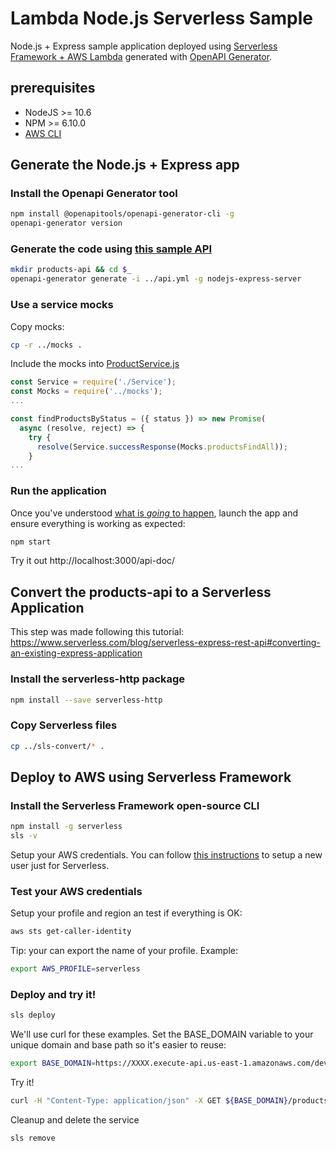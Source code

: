 # Lambda Node.js Serverless Sample

Node.js + Express sample application deployed using [Serverless Framework + AWS  Lambda](https://www.serverless.com/blog/serverless-express-rest-api#converting-an-existing-express-application) generated with [OpenAPI Generator](https://openapi-generator.tech).

## prerequisites
- NodeJS >= 10.6
- NPM >= 6.10.0
- [AWS CLI](https://docs.aws.amazon.com/cli/latest/userguide/cli-chap-install.html)

## Generate the Node.js + Express app

### Install the Openapi Generator tool
```bash
npm install @openapitools/openapi-generator-cli -g
openapi-generator version
```

### Generate the code using [this sample API](./api.yml)
```bash
mkdir products-api && cd $_
openapi-generator generate -i ../api.yml -g nodejs-express-server
```

### Use a service mocks

Copy mocks:
```bash
cp -r ../mocks .
```
Include the mocks into [ProductService.js](./products-api/services/ProductService.js)
```js
const Service = require('./Service');
const Mocks = require('../mocks');
...

const findProductsByStatus = ({ status }) => new Promise(
  async (resolve, reject) => {
    try {
      resolve(Service.successResponse(Mocks.productsFindAll));
    }
...
```

### Run the application

Once you've understood [what is *going* to happen](./products-api/README.md), launch the app and ensure everything is working as expected:
```bash
npm start
```

Try it out http://localhost:3000/api-doc/

## Convert the products-api to a Serverless Application

This step was made following this tutorial:
https://www.serverless.com/blog/serverless-express-rest-api#converting-an-existing-express-application

### Install the serverless-http package

```bash
npm install --save serverless-http
```
### Copy Serverless files

```bash
cp ../sls-convert/* .
```

## Deploy to AWS using Serverless Framework

### Install the Serverless Framework open-source CLI

```bash
npm install -g serverless
sls -v
```

Setup your AWS credentials. You can follow [this instructions](https://www.serverless.com/framework/docs/providers/aws/guide/credentials#creating-aws-access-keys) to setup a new user just for Serverless.

### Test your AWS credentials

Setup your profile and region an test if everything is OK:
```bash
aws sts get-caller-identity
```
Tip: your can export the name of your profile. Example:
```bash
export AWS_PROFILE=serverless
```

### Deploy and try it!

```bash
sls deploy
```

We'll use curl for these examples. Set the BASE_DOMAIN variable to your unique domain and base path so it's easier to reuse:
```bash
export BASE_DOMAIN=https://XXXX.execute-api.us-east-1.amazonaws.com/dev
```

Try it!
```bash
curl -H "Content-Type: application/json" -X GET ${BASE_DOMAIN}/products
```

Cleanup and delete the service
```bash
sls remove
```